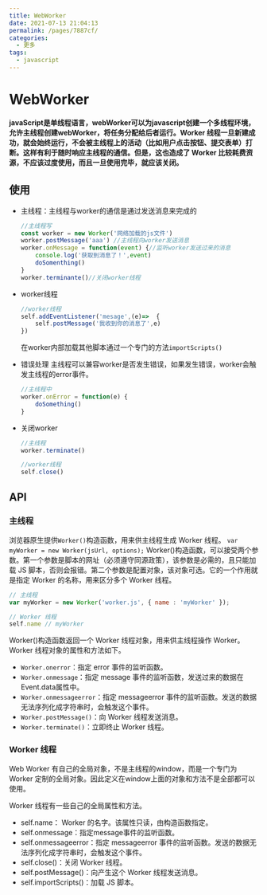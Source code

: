 ```yaml
---
title: WebWorker
date: 2021-07-13 21:04:13
permalink: /pages/7887cf/
categories:
  - 更多
tags:
  - javascript
---
```


# WebWorker

__javaScript是单线程语言，webWorker可以为javascript创建一个多线程环境，允许主线程创建webWorker，将任务分配给后者运行。Worker 线程一旦新建成功，就会始终运行，不会被主线程上的活动（比如用户点击按钮、提交表单）打断。这样有利于随时响应主线程的通信。但是，这也造成了 Worker 比较耗费资源，不应该过度使用，而且一旦使用完毕，就应该关闭。__

## 使用

+ 主线程：主线程与worker的通信是通过发送消息来完成的

    ``` javascript
    //主线程写
    const worker = new Worker('网络加载的js文件')
    worker.postMessage('aaa') //主线程向worker发送消息
    worker.onMessage = function(event) {//监听worker发送过来的消息
        console.log('获取到消息了！',event)
        doSomenthing()
    }
    worker.terminante()//关闭worker线程
    ```

+ worker线程

    ```javascript
    //worker线程
    self.addEventListener('mesage',(e)=>  {
        self.postMessage('我收到你的消息了',e)
    })
    ```

    在worker内部加载其他脚本通过一个专门的方法```importScripts()```

+ 错误处理
  主线程可以兼容worker是否发生错误，如果发生错误，worker会触发主线程的error事件。

  ```javascript
  //主线程中
  worker.onError = function(e) {
      doSomething()
  }
  ```

+ 关闭worker

  ```js
  //主线程
  worker.terminate()
  ```

  ```js
  //worker线程
  self.close()
  ```

## API

### 主线程

  浏览器原生提供```Worker()```构造函数，用来供主线程生成 Worker 线程。
  ```var myWorker = new Worker(jsUrl, options);```
  Worker()构造函数，可以接受两个参数。第一个参数是脚本的网址（必须遵守同源政策），该参数是必需的，且只能加载 JS 脚本，否则会报错。第二个参数是配置对象，该对象可选。它的一个作用就是指定 Worker 的名称，用来区分多个 Worker 线程。

  ```js
  // 主线程
  var myWorker = new Worker('worker.js', { name : 'myWorker' });
  ```

  ```js
  // Worker 线程
  self.name // myWorker
  ```

Worker()构造函数返回一个 Worker 线程对象，用来供主线程操作 Worker。Worker 线程对象的属性和方法如下。

+ `Worker.onerror`：指定 error 事件的监听函数。
+ `Worker.onmessage`：指定 message 事件的监听函数，发送过来的数据在Event.data属性中。
+ `Worker.onmessageerror`：指定 messageerror 事件的监听函数。发送的数据无法序列化成字符串时，会触发这个事件。
+ `Worker.postMessage()`：向 Worker 线程发送消息。
+ `Worker.terminate()`：立即终止 Worker 线程。

### Worker 线程

  Web Worker 有自己的全局对象，不是主线程的window，而是一个专门为 Worker 定制的全局对象。因此定义在window上面的对象和方法不是全部都可以使用。

  Worker 线程有一些自己的全局属性和方法。

+ self.name： Worker 的名字。该属性只读，由构造函数指定。
+ self.onmessage：指定message事件的监听函数。
+ self.onmessageerror：指定 messageerror 事件的监听函数。发送的数据无法序列化成字符串时，会触发这个事件。
+ self.close()：关闭 Worker 线程。
+ self.postMessage()：向产生这个 Worker 线程发送消息。
+ self.importScripts()：加载 JS 脚本。
